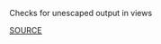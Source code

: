 Checks for unescaped output in views


[SOURCE](http://brakemanscanner.org/docs/warning_types/cross_site_scripting/)